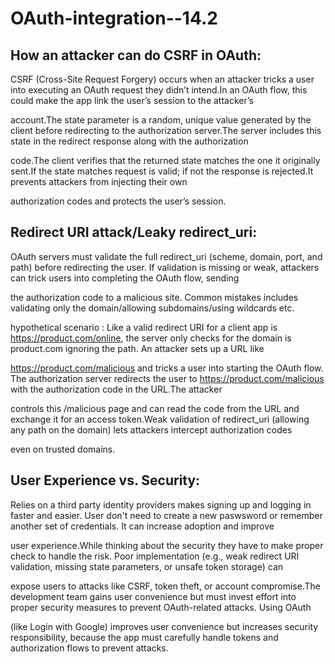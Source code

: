 # OAuth-integration--14.2

## How an attacker can do CSRF in OAuth:

CSRF (Cross-Site Request Forgery) occurs when an attacker tricks a user into executing an OAuth request they didn’t intend.In an OAuth flow, this could make the app link the user’s session to the attacker’s 

account.The state parameter is a random, unique value generated by the client before redirecting to the authorization server.The server includes this state in the redirect response along with the authorization 

code.The client verifies that the returned state matches the one it originally sent.If the state matches request is valid; if not  the response is rejected.It prevents attackers from injecting their own 

authorization codes and protects the user’s session.


## Redirect URI attack/Leaky redirect_uri:

OAuth servers must validate the full redirect_uri (scheme, domain, port, and path) before redirecting the user. If validation is missing or weak, attackers can trick users into completing the OAuth flow, sending 

the authorization code to a malicious site. Common mistakes includes validating only the domain/allowing subdomains/using wildcards etc.

hypothetical scenario : Like a valid redirect URI for a client app is https://product.com/online, the server only checks for the domain is product.com ignoring the path. An attacker sets up a URL like 

https://product.com/malicious  and tricks a user into starting the OAuth flow. The authorization server redirects the user to https://product.com/malicious with the authorization code in the URL.The attacker 

controls this /malicious page and can read the code from the URL and exchange it for an access token.Weak validation of redirect_uri (allowing any path on the domain) lets attackers intercept authorization codes 

even on trusted domains.

## User Experience vs. Security:

Relies on a third party identity providers makes signing up and logging in faster and easier. User don't need to create a new paswsword or remember another set of credentials. It can increase adoption and improve 

user experience.While thinking about the security they have to make proper check to handle the risk. Poor implementation (e.g., weak redirect URI validation, missing state parameters, or unsafe token storage) can 

expose users to attacks like CSRF, token theft, or account compromise.The development team gains user convenience but must invest effort into proper security measures to prevent OAuth-related attacks. Using OAuth 

(like Login with Google) improves user convenience but increases security responsibility, because the app must carefully handle tokens and authorization flows to prevent attacks.





